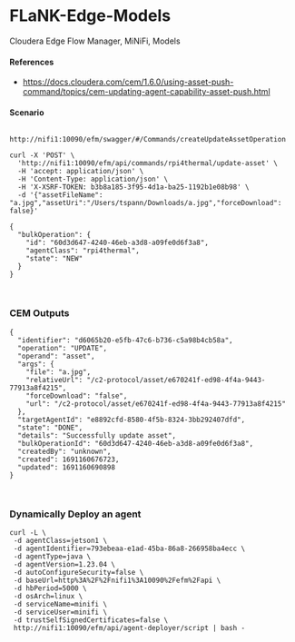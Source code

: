 # FLaNK-Edge-Models
Cloudera Edge Flow Manager, MiNiFi, Models


####  References

* https://docs.cloudera.com/cem/1.6.0/using-asset-push-command/topics/cem-updating-agent-capability-asset-push.html


#### Scenario


````

http://nifi1:10090/efm/swagger/#/Commands/createUpdateAssetOperation

curl -X 'POST' \
  'http://nifi1:10090/efm/api/commands/rpi4thermal/update-asset' \
  -H 'accept: application/json' \
  -H 'Content-Type: application/json' \
  -H 'X-XSRF-TOKEN: b3b8a185-3f95-4d1a-ba25-1192b1e08b98' \
  -d '{"assetFileName": "a.jpg","assetUri":"/Users/tspann/Downloads/a.jpg","forceDownload": false}'

{
  "bulkOperation": {
    "id": "60d3d647-4240-46eb-a3d8-a09fe0d6f3a8",
    "agentClass": "rpi4thermal",
    "state": "NEW"
  }
}



````

### CEM Outputs

````
{
  "identifier": "d6065b20-e5fb-47c6-b736-c5a98b4cb58a",
  "operation": "UPDATE",
  "operand": "asset",
  "args": {
    "file": "a.jpg",
    "relativeUrl": "/c2-protocol/asset/e670241f-ed98-4f4a-9443-77913a8f4215",
    "forceDownload": "false",
    "url": "/c2-protocol/asset/e670241f-ed98-4f4a-9443-77913a8f4215"
  },
  "targetAgentId": "e8892cfd-8580-4f5b-8324-3bb292407dfd",
  "state": "DONE",
  "details": "Successfully update asset",
  "bulkOperationId": "60d3d647-4240-46eb-a3d8-a09fe0d6f3a8",
  "createdBy": "unknown",
  "created": 1691160676723,
  "updated": 1691160690898
}



````

### Dynamically Deploy an agent

````
curl -L \
 -d agentClass=jetson1 \
 -d agentIdentifier=793ebeaa-e1ad-45ba-86a8-266958ba4ecc \
 -d agentType=java \
 -d agentVersion=1.23.04 \
 -d autoConfigureSecurity=false \
 -d baseUrl=http%3A%2F%2Fnifi1%3A10090%2Fefm%2Fapi \
 -d hbPeriod=5000 \
 -d osArch=linux \
 -d serviceName=minifi \
 -d serviceUser=minifi \
 -d trustSelfSignedCertificates=false \
 http://nifi1:10090/efm/api/agent-deployer/script | bash -

 ````
